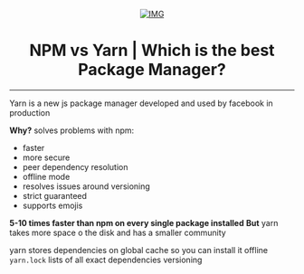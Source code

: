 <div align="center">

[![ IMG ](https://img.youtube.com/vi/0DGClZD5LEM/0.jpg)](https://www.youtube.com/watch?v=0DGClZD5LEM)

# NPM vs Yarn | Which is the best Package Manager?

</div>

---

Yarn is a new js package manager developed and used by facebook in production

**Why?** solves problems with npm:

- faster
- more secure
- peer dependency resolution
- offline mode
- resolves issues around versioning
- strict guaranteed
- supports emojis

**5-10 times faster than npm on every single package installed**
**But** yarn takes more space o the disk and has a smaller community

yarn stores dependencies on global cache so you can install it offline
`yarn.lock` lists of all exact dependencies versioning
